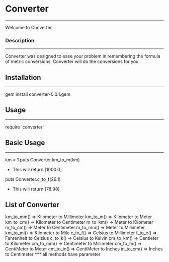 # Converter
---------
Welcome to Converter

### Description
-----------
Converter was designed to ease your problem in remembering the formula of metric conversions.
Converter will do the conversions for you.

## Installation
------------
gem install converter-0.0.1.gem

## Usage
-----
require 'converter'

## Basic Usage
-----------
km = 1
puts Converter.km_to_m(km)
- This will return [1000.0]

puts Converter.c_to_f(26.1)
- This will return [78.98]

List of Converter
-----------------
km_to_mm() => Kilometer to Millimeter
km_to_m() => Kilometer to Meter
km_to_cm() => Kilometer to Centimeter
m_to_km() => Meter to Kilometer
m_to_cm() => Meter to Centimeter
m_to_mm() => Meter to Millimeter
km_to_mi() => Kilometer to Mile
c_to_f() => Celsius to Millimeter
f_to_c() => Fahrenheit to Celsius
c_to_k() => Celsius to Kelvin
cm_to_km() => Centieter to Kilometer
cm_to_mm() => Centimeter to Millimeter
cm_to_m() => CentiMeter to Meter
cm_to_in() => CentiMeter to Inches
in_to_cm() => Inches to Centimeter
*** all methods have parameter
